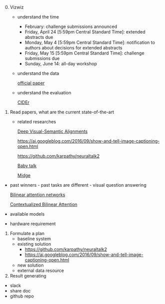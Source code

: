 0. Vizwiz

   - understand the time

     - February: challenge submissions announced
     - Friday, April 24 [5:59pm Central Standard Time]: extended abstracts due
     - Monday, May 4 [5:59pm Central Standard Time]: notification to authors about decisions for extended abstracts
     - Friday, May 15 [5:59pm Central Standard Time]: challenge submissions due
     - Sunday, June 14: all-day workshop

   - understand the data

     [official paper](https://arxiv.org/pdf/2002.08565.pdf)

   - understand the evaluation

     [CIDEr](https://www.cv-foundation.org/openaccess/content_cvpr_2015/papers/Vedantam_CIDEr_Consensus-Based_Image_2015_CVPR_paper.pdf)

     

1. Read papers, what are the current state-of-the-art

   - related researches

     [Deep Visual-Semantic Alignments](https://cs.stanford.edu/people/karpathy/cvpr2015.pdf)

     https://ai.googleblog.com/2016/09/show-and-tell-image-captioning-open.html

     https://github.com/karpathy/neuraltalk2

     [Baby talk](http://www.tamaraberg.com/papers/generation_cvpr11.pdf)

     [Midge](https://www.aclweb.org/anthology/W12-1523.pdf)

- past winners - past tasks are different - visual question answering 

  [Bilinear attention networks](https://bi.snu.ac.kr/Publications/Conferences/International/ECCV2018_Workshop_VizWiz_JHKim.pdf)

  [Contextualized Bilinear Attention](https://bi.snu.ac.kr/Publications/Conferences/International/ECCV2018_Workshop_VizWiz_GCKang.pdf)

  

- available models

- hardware requirement

1. Formulate a plan
   - baseline system
   - existing solution
     - https://github.com/karpathy/neuraltalk2
     - https://ai.googleblog.com/2016/09/show-and-tell-image-captioning-open.html
   - new solution
   - external data resource
2. Result generating





- slack
- share doc
- github repo